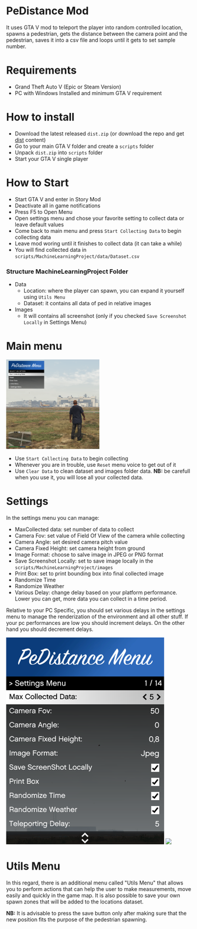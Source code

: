 # PeDistance Mod
It uses GTA V mod to teleport the player into random controlled location, spawns a pedestrian, gets the distance between the camera point and the pedestrian, saves it into a csv file and loops until it gets to set sample number.
# Requirements

* Grand Theft Auto V (Epic or Steam Version)
* PC with Windows Installed and minimum GTA V requirement


# How to install
- Download the latest released ```dist.zip``` (or download the repo and get [dist](dist) content)
- Go to your main GTA V folder and create a ```scripts``` folder
- Unpack ```dist.zip``` into ```scripts``` folder
- Start your GTA V single player

# How to Start

* Start GTA V and enter in Story Mod
* Deactivate all in game notifications
* Press F5 to Open Menu
* Open settings menu and chose your favorite setting to collect data or leave default values
* Come back to main menu and press ```Start Collecting Data``` to begin collecting data
* Leave mod woring until it finishes to collect data (it can take a while)
* You will find collected data in  ```scripts/MachineLearningProject/data/Dataset.csv```

### Structure MachineLearningProject Folder
- Data 
    - Location: where the player can spawn, you can expand it yourself using ```Utils Menu```
	- Dataset: it contains all data of ped in relative images
- Images
	- It will contains all screenshot (only if you checked ```Save Screenshot Locally``` in Settings Menu)

# Main menu

<img src="data/Assets/MainMenu.png" width="50%">

- Use ```Start Collecting Data``` to begin collecting
- Whenever you are in trouble, use ```Reset``` menu voice to get out of it
- Use ```Clear Data``` to clean dataset and images folder data. **NB:** be carefull when you use it, you will lose all your collected data.
# Settings

In the settings menu you can manage:

- MaxCollected data: set number of data to collect
- Camera Fov: set value of Field Of View of the camera while collecting
- Camera Angle: set desired camera pitch value
- Camera Fixed Height: set camera height from ground
- Image Format: choose to salve image in JPEG or PNG format
- Save Screenshot Locally: set to save image locally in the  ```scripts/MachineLearningProject/images```
- Print Box: set to print bounding box into final collected image
- Randomize Time
- Randomize Weather
- Various Delay: change delay based on your platform performance. Lower you can get, more data you can collect in a time period.

Relative to your PC Specific, you should set various delays in the settings menu to manage the renderization of the environment and all other stuff.
If your pc performances are low you should increment delays. 
On the other hand you should decrement delays.

<img src="data/Assets/SettingsMenu.png">

<img src="data/Assets/GTAmod_high.gif">

# Utils Menu
In this regard, there is an additional menu called "Utils Menu" that allows you to perform actions that can help the user to make measurements, move easily and quickly in the game map. It is also possible to save your own spawn zones that will be added to the locations dataset.

**NB:** It is advisable to press the save button only after making sure that the new position fits the purpose of the pedestrian spawning.


